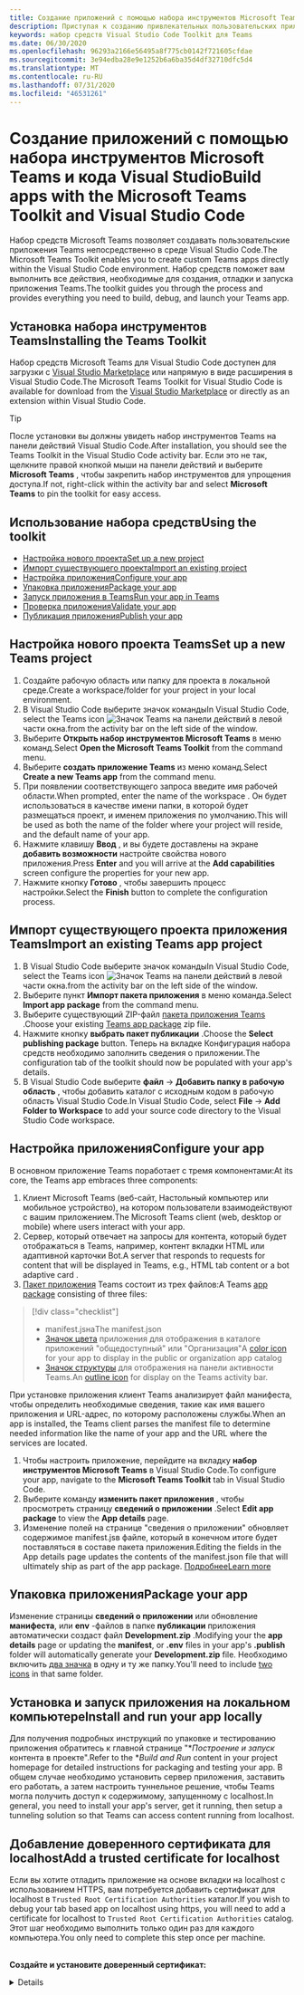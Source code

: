 ```yaml
---
title: Создание приложений с помощью набора инструментов Microsoft Teams и кода Visual Studio
description: Приступая к созданию привлекательных пользовательских приложений непосредственно в Visual Studio Code с помощью набора инструментов Microsoft Teams
keywords: набор средств Visual Studio Code Toolkit для Teams
ms.date: 06/30/2020
ms.openlocfilehash: 96293a2166e56495a8f775cb0142f721605cfdae
ms.sourcegitcommit: 3e94edba28e9e1252b6a6ba35d4df32710dfc5d4
ms.translationtype: MT
ms.contentlocale: ru-RU
ms.lasthandoff: 07/31/2020
ms.locfileid: "46531261"
---
```

# <a name="build-apps-with-the-microsoft-teams-toolkit-and-visual-studio-code"></a><span data-ttu-id="06051-104">Создание приложений с помощью набора инструментов Microsoft Teams и кода Visual Studio</span><span class="sxs-lookup"><span data-stu-id="06051-104">Build apps with the Microsoft Teams Toolkit and Visual Studio Code</span></span>

<span data-ttu-id="06051-105">Набор средств Microsoft Teams позволяет создавать пользовательские приложения Teams непосредственно в среде Visual Studio Code.</span><span class="sxs-lookup"><span data-stu-id="06051-105">The Microsoft Teams Toolkit enables you to create custom Teams apps directly within the Visual Studio Code environment.</span></span> <span data-ttu-id="06051-106">Набор средств поможет вам выполнить все действия, необходимые для создания, отладки и запуска приложения Teams.</span><span class="sxs-lookup"><span data-stu-id="06051-106">The toolkit guides you through the process and provides everything you need to build, debug, and launch your Teams app.</span></span>

## <a name="installing-the-teams-toolkit"></a><span data-ttu-id="06051-107">Установка набора инструментов Teams</span><span class="sxs-lookup"><span data-stu-id="06051-107">Installing the Teams Toolkit</span></span>

<span data-ttu-id="06051-108">Набор средств Microsoft Teams для Visual Studio Code доступен для загрузки с [Visual Studio Marketplace](https://aka.ms/teams-toolkit) или напрямую в виде расширения в Visual Studio Code.</span><span class="sxs-lookup"><span data-stu-id="06051-108">The Microsoft Teams Toolkit for Visual Studio Code is available for download from the [Visual Studio Marketplace](https://aka.ms/teams-toolkit) or directly as an extension within Visual Studio Code.</span></span>

> [!TIP]
> <span data-ttu-id="06051-109">После установки вы должны увидеть набор инструментов Teams на панели действий Visual Studio Code.</span><span class="sxs-lookup"><span data-stu-id="06051-109">After installation, you should see the Teams Toolkit in the Visual Studio Code activity bar.</span></span> <span data-ttu-id="06051-110">Если это не так, щелкните правой кнопкой мыши на панели действий и выберите **Microsoft Teams** , чтобы закрепить набор инструментов для упрощения доступа.</span><span class="sxs-lookup"><span data-stu-id="06051-110">If not, right-click within the activity bar and select **Microsoft Teams** to pin the toolkit for easy access.</span></span>

## <a name="using-the-toolkit"></a><span data-ttu-id="06051-111">Использование набора средств</span><span class="sxs-lookup"><span data-stu-id="06051-111">Using the toolkit</span></span>

- [<span data-ttu-id="06051-112">Настройка нового проекта</span><span class="sxs-lookup"><span data-stu-id="06051-112">Set up a new project</span></span>](#set-up-a-new-teams-project)
- [<span data-ttu-id="06051-113">Импорт существующего проекта</span><span class="sxs-lookup"><span data-stu-id="06051-113">Import an existing project</span></span>](#import-an-existing-teams-app-project)
- [<span data-ttu-id="06051-114">Настройка приложения</span><span class="sxs-lookup"><span data-stu-id="06051-114">Configure your app</span></span>](#configure-your-app)
- [<span data-ttu-id="06051-115">Упаковка приложения</span><span class="sxs-lookup"><span data-stu-id="06051-115">Package your app</span></span>](#package-your-app)
- [<span data-ttu-id="06051-116">Запуск приложения в Teams</span><span class="sxs-lookup"><span data-stu-id="06051-116">Run your app in Teams</span></span>](#run-your-app-in-teams)
- [<span data-ttu-id="06051-117">Проверка приложения</span><span class="sxs-lookup"><span data-stu-id="06051-117">Validate your app</span></span>](#validate-your-app)
- [<span data-ttu-id="06051-118">Публикация приложения</span><span class="sxs-lookup"><span data-stu-id="06051-118">Publish your app</span></span>](#publish-your-app-to-teams)

## <a name="set-up-a-new-teams-project"></a><span data-ttu-id="06051-119">Настройка нового проекта Teams</span><span class="sxs-lookup"><span data-stu-id="06051-119">Set up a new Teams project</span></span>

1. <span data-ttu-id="06051-120">Создайте рабочую область или папку для проекта в локальной среде.</span><span class="sxs-lookup"><span data-stu-id="06051-120">Create a workspace/folder for your project in your local environment.</span></span>
1. <span data-ttu-id="06051-121">В Visual Studio Code выберите значок команды</span><span class="sxs-lookup"><span data-stu-id="06051-121">In Visual Studio Code, select the Teams icon</span></span> ![Значок Teams](../assets/icons/favicon-16x16.png) <span data-ttu-id="06051-123">на панели действий в левой части окна.</span><span class="sxs-lookup"><span data-stu-id="06051-123">from the activity bar on the left side of the window.</span></span>
1. <span data-ttu-id="06051-124">Выберите **Открыть набор инструментов Microsoft Teams** в меню команд.</span><span class="sxs-lookup"><span data-stu-id="06051-124">Select **Open the Microsoft Teams Toolkit** from the command menu.</span></span>
1. <span data-ttu-id="06051-125">Выберите **создать приложение Teams** из меню команд.</span><span class="sxs-lookup"><span data-stu-id="06051-125">Select **Create a new Teams app** from the command menu.</span></span>
1. <span data-ttu-id="06051-126">При появлении соответствующего запроса введите имя рабочей области.</span><span class="sxs-lookup"><span data-stu-id="06051-126">When prompted, enter the name of the workspace .</span></span> <span data-ttu-id="06051-127">Он будет использоваться в качестве имени папки, в которой будет размещаться проект, и именем приложения по умолчанию.</span><span class="sxs-lookup"><span data-stu-id="06051-127">This will be used as both the name of the folder where your project will reside, and the default name of your app.</span></span>
1. <span data-ttu-id="06051-128">Нажмите клавишу **Ввод** , и вы будете доставлены на экране **добавить возможности** настройте свойства нового приложения.</span><span class="sxs-lookup"><span data-stu-id="06051-128">Press **Enter** and you will arrive at the **Add capabilities** screen configure the properties for your new app.</span></span>
1. <span data-ttu-id="06051-129">Нажмите кнопку **Готово** , чтобы завершить процесс настройки.</span><span class="sxs-lookup"><span data-stu-id="06051-129">Select the **Finish** button to complete the configuration process.</span></span>

## <a name="import-an-existing-teams-app-project"></a><span data-ttu-id="06051-130">Импорт существующего проекта приложения Teams</span><span class="sxs-lookup"><span data-stu-id="06051-130">Import an existing Teams app project</span></span>

1. <span data-ttu-id="06051-131">В Visual Studio Code выберите значок команды</span><span class="sxs-lookup"><span data-stu-id="06051-131">In Visual Studio Code, select the Teams icon</span></span> ![Значок Teams](../assets/icons/favicon-16x16.png) <span data-ttu-id="06051-133">на панели действий в левой части окна.</span><span class="sxs-lookup"><span data-stu-id="06051-133">from the activity bar on the left side of the window.</span></span>
1. <span data-ttu-id="06051-134">Выберите пункт **Импорт пакета приложения** в меню команда.</span><span class="sxs-lookup"><span data-stu-id="06051-134">Select **Import app package** from the command menu.</span></span>
1. <span data-ttu-id="06051-135">Выберите существующий ZIP-файл [пакета приложения Teams](../concepts/build-and-test/apps-package.md) .</span><span class="sxs-lookup"><span data-stu-id="06051-135">Choose your existing [Teams app package](../concepts/build-and-test/apps-package.md) zip file.</span></span>
1. <span data-ttu-id="06051-136">Нажмите кнопку **выбрать пакет публикации** .</span><span class="sxs-lookup"><span data-stu-id="06051-136">Choose the **Select publishing package** button.</span></span> <span data-ttu-id="06051-137">Теперь на вкладке Конфигурация набора средств необходимо заполнить сведения о приложении.</span><span class="sxs-lookup"><span data-stu-id="06051-137">The configuration tab of the toolkit should now be populated with your app's details.</span></span>
1. <span data-ttu-id="06051-138">В Visual Studio Code выберите **файл**  ->  **Добавить папку в рабочую область** , чтобы добавить каталог с исходным кодом в рабочую область Visual Studio Code.</span><span class="sxs-lookup"><span data-stu-id="06051-138">In Visual Studio Code, select **File** -> **Add Folder to Workspace** to add your source code directory to the Visual Studio Code workspace.</span></span>

## <a name="configure-your-app"></a><span data-ttu-id="06051-139">Настройка приложения</span><span class="sxs-lookup"><span data-stu-id="06051-139">Configure your app</span></span>

<span data-ttu-id="06051-140">В основном приложение Teams поработает с тремя компонентами:</span><span class="sxs-lookup"><span data-stu-id="06051-140">At its core, the Teams app embraces three components:</span></span>

  1. <span data-ttu-id="06051-141">Клиент Microsoft Teams (веб-сайт, Настольный компьютер или мобильное устройство), на котором пользователи взаимодействуют с вашим приложением.</span><span class="sxs-lookup"><span data-stu-id="06051-141">The Microsoft Teams client (web, desktop or mobile) where users interact with your app.</span></span>
  1. <span data-ttu-id="06051-142">Сервер, который отвечает на запросы для контента, который будет отображаться в Teams, например, контент вкладки HTML или адаптивной карточки Bot.</span><span class="sxs-lookup"><span data-stu-id="06051-142">A server that responds to requests for content that will be displayed in Teams, e.g., HTML tab content or a bot adaptive card .</span></span>
  1. <span data-ttu-id="06051-143">[Пакет приложения](/concepts/build-and-test/apps-package.md) Teams состоит из трех файлов:</span><span class="sxs-lookup"><span data-stu-id="06051-143">A Teams [app package](/concepts/build-and-test/apps-package.md) consisting of three files:</span></span>

  > [!div class="checklist"]
  >
  > - <span data-ttu-id="06051-144">manifest.jsна</span><span class="sxs-lookup"><span data-stu-id="06051-144">The manifest.json</span></span> 
  > - <span data-ttu-id="06051-145">[Значок цвета](../resources/schema/manifest-schema.md#icons) приложения для отображения в каталоге приложений "общедоступный" или "Организация"</span><span class="sxs-lookup"><span data-stu-id="06051-145">A [color icon](../resources/schema/manifest-schema.md#icons) for your app to display in the public or organization app catalog</span></span>
 > - <span data-ttu-id="06051-146">[Значок структуры](../resources/schema/manifest-schema.md#icons) для отображения на панели активности Teams.</span><span class="sxs-lookup"><span data-stu-id="06051-146">An [outline icon](../resources/schema/manifest-schema.md#icons) for display on the Teams activity bar.</span></span>

<span data-ttu-id="06051-147">При установке приложения клиент Teams анализирует файл манифеста, чтобы определить необходимые сведения, такие как имя вашего приложения и URL-адрес, по которому расположены службы.</span><span class="sxs-lookup"><span data-stu-id="06051-147">When an app is installed, the Teams client parses the manifest file to determine needed information like the name of your app and the URL where the services are located.</span></span>

1. <span data-ttu-id="06051-148">Чтобы настроить приложение, перейдите на вкладку **набор инструментов Microsoft Teams** в Visual Studio Code.</span><span class="sxs-lookup"><span data-stu-id="06051-148">To configure your app, navigate to the **Microsoft Teams Toolkit** tab in Visual Studio Code.</span></span>
1. <span data-ttu-id="06051-149">Выберите команду **изменить пакет приложения** , чтобы просмотреть страницу **сведений о приложении** .</span><span class="sxs-lookup"><span data-stu-id="06051-149">Select **Edit app package** to view the **App details** page.</span></span>
1. <span data-ttu-id="06051-150">Изменение полей на странице "сведения о приложении" обновляет содержимое manifest.jsв файле, который в конечном итоге будет поставляться в составе пакета приложения.</span><span class="sxs-lookup"><span data-stu-id="06051-150">Editing the fields in the App details page updates the contents of the manifest.json file that will ultimately ship as part of the app package.</span></span> [<span data-ttu-id="06051-151">Подробнее</span><span class="sxs-lookup"><span data-stu-id="06051-151">Learn more</span></span>](https://aka.ms/teams-toolkit-manifest)

## <a name="package-your-app"></a><span data-ttu-id="06051-152">Упаковка приложения</span><span class="sxs-lookup"><span data-stu-id="06051-152">Package your app</span></span>

<span data-ttu-id="06051-153">Изменение страницы **сведений о приложении** или обновление **манифеста**, или **env** -файлов в папке **публикации** приложения автоматически создаст файл **Development.zip** .</span><span class="sxs-lookup"><span data-stu-id="06051-153">Modifying your the **app details** page or updating the **manifest**, or **.env** files in your app's  **.publish** folder will automatically generate your **Development.zip** file.</span></span> <span data-ttu-id="06051-154">Необходимо включить [два значка](../concepts/build-and-test/apps-package.md#icons) в одну и ту же папку.</span><span class="sxs-lookup"><span data-stu-id="06051-154">You'll need to include [two icons](../concepts/build-and-test/apps-package.md#icons) in that same folder.</span></span>

## <a name="install-and-run-your-app-locally"></a><span data-ttu-id="06051-155">Установка и запуск приложения на локальном компьютере</span><span class="sxs-lookup"><span data-stu-id="06051-155">Install and run your app locally</span></span>

<span data-ttu-id="06051-156">Для получения подробных инструкций по упаковке и тестированию приложения обратитесь к главной странице "\**Построение и запуск* контента в проекте".</span><span class="sxs-lookup"><span data-stu-id="06051-156">Refer to the \**Build and Run* content in your project homepage for detailed instructions for packaging and testing your app.</span></span> <span data-ttu-id="06051-157">В общем случае необходимо установить сервер приложения, заставить его работать, а затем настроить туннельное решение, чтобы Teams могла получить доступ к содержимому, запущенному с localhost.</span><span class="sxs-lookup"><span data-stu-id="06051-157">In general, you need to install your app's server, get it running, then setup a tunneling solution so that Teams can access content running from localhost.</span></span>

## <a name="add-a-trusted-certificate-for-localhost"></a><span data-ttu-id="06051-158">Добавление доверенного сертификата для localhost</span><span class="sxs-lookup"><span data-stu-id="06051-158">Add a trusted certificate for localhost</span></span>

<span data-ttu-id="06051-159">Если вы хотите отладить приложение на основе вкладки на localhost с использованием HTTPS, вам потребуется добавить сертификат для localhost в `Trusted Root Certification Authorities` каталог.</span><span class="sxs-lookup"><span data-stu-id="06051-159">If you wish to debug your tab based app on localhost using https, you will need to add a certificate for localhost to `Trusted Root Certification Authorities` catalog.</span></span> <span data-ttu-id="06051-160">Этот шаг необходимо выполнить только один раз для каждого компьютера.</span><span class="sxs-lookup"><span data-stu-id="06051-160">You only need to complete this step once per machine.</span></span></br></br>

<span data-ttu-id="06051-161">**Создайте и установите доверенный сертификат:**
<details>
  </span><span class="sxs-lookup"><span data-stu-id="06051-161">**Create and install a trusted certificate:**
<details>
  </span></span><summary><span data-ttu-id="06051-162">Разверните здесь</span><span class="sxs-lookup"><span data-stu-id="06051-162">Expand here</span></span></summary>

* <span data-ttu-id="06051-163">Построение и запуск приложения</span><span class="sxs-lookup"><span data-stu-id="06051-163">Build and run your app</span></span>
  * <span data-ttu-id="06051-164">Следуйте инстуктионс в разделе **Build and run** файла Readme проекта, чтобы он был обслужен https://localhost:3000/tab . Как правило, в этом случае `npm install` будет выполняться`npm start`</span><span class="sxs-lookup"><span data-stu-id="06051-164">Follow the instuctions in the **Build and Run** section of your project Readme so that it's being served from https://localhost:3000/tab. Generally, this will involve executing `npm install` then `npm start`</span></span>
  * <span data-ttu-id="06051-165">Перейдите в https://localhost:3000/tab Google Chrome или пограничный чромиум.</span><span class="sxs-lookup"><span data-stu-id="06051-165">Navigate to https://localhost:3000/tab from Google Chrome or Edge Chromium.</span></span>

* <span data-ttu-id="06051-166">Получение SSL-сертификата:</span><span class="sxs-lookup"><span data-stu-id="06051-166">Acquire the SSL certificate:</span></span>
  * <span data-ttu-id="06051-167">Откройте окно инструменты разработчика Chrome ( `ctrl + shift + i`  /  `cmd + option + i` ).</span><span class="sxs-lookup"><span data-stu-id="06051-167">Open the Chrome Developer Tools window (`ctrl + shift + i` / `cmd + option + i`).</span></span>
  * <span data-ttu-id="06051-168">Щелкните `Security` вкладку</span><span class="sxs-lookup"><span data-stu-id="06051-168">Click on the `Security` tab</span></span>
  * <span data-ttu-id="06051-169">Нажмите кнопку включить `View certificate` , чтобы скачать сертификат, перетащив его на Рабочий стол в OS X или щелкнув `Details` вкладку в Windows, а затем щелкнув`Copy to File…`</span><span class="sxs-lookup"><span data-stu-id="06051-169">Click on `View certificate` and you’ll have the option to download the certificate — either by dragging it to your desktop in OS X, or by clicking on the `Details` tab in Windows and clicking `Copy to File…`</span></span>
  * <span data-ttu-id="06051-170">Назовите файл <*что-либо*>. cer и сохраните его в папку, не требующую согласия администратора для выполнения действия Write.</span><span class="sxs-lookup"><span data-stu-id="06051-170">Name the file <*anything*>.cer and save it to a folder that doesn't require admin consent to perform a write action.</span></span>
  
* <span data-ttu-id="06051-171">Установка сертификата в **Windows**</span><span class="sxs-lookup"><span data-stu-id="06051-171">Install the certificate on **Windows**</span></span>
  * <span data-ttu-id="06051-172">Выберите `DER encoded binary X.509 (.CER)` параметр (первый) и сохраните его.</span><span class="sxs-lookup"><span data-stu-id="06051-172">Choose the `DER encoded binary X.509 (.CER)` option (the first one) and save it.</span></span>
  * <span data-ttu-id="06051-173">Дважды щелкните сертификат и установите его.</span><span class="sxs-lookup"><span data-stu-id="06051-173">Double click on the certificate and install it.</span></span>
  * <span data-ttu-id="06051-174">Задать`Local Machine`</span><span class="sxs-lookup"><span data-stu-id="06051-174">Choose `Local Machine`</span></span>
  * <span data-ttu-id="06051-175">Перейдите`Place all certificates in the following store`</span><span class="sxs-lookup"><span data-stu-id="06051-175">Select `Place all certificates in the following store`</span></span>
  * <span data-ttu-id="06051-176">Задать`Trusted Root Certification Authorities`</span><span class="sxs-lookup"><span data-stu-id="06051-176">Choose `Trusted Root Certification Authorities`</span></span>
  * <span data-ttu-id="06051-177">Подтверждение установки</span><span class="sxs-lookup"><span data-stu-id="06051-177">Confirm your installation</span></span>
  
* <span data-ttu-id="06051-178">Установка **Mac OS X OS X**</span><span class="sxs-lookup"><span data-stu-id="06051-178">Install the certificate **Mac OS X**</span></span>
  * <span data-ttu-id="06051-179">В OS X Откройте служебную программу доступа к цепочке ключей и выберите `System` из меню слева.</span><span class="sxs-lookup"><span data-stu-id="06051-179">On OS X, open the Keychain Access utility and select `System` from the menu on the left.</span></span> <span data-ttu-id="06051-180">Щелкните значок замка, чтобы включить изменения.</span><span class="sxs-lookup"><span data-stu-id="06051-180">Click the lock icon to enable changes.</span></span>
  * <span data-ttu-id="06051-181">Нажмите кнопку со знаком "плюс" рядом с пунктом Добавление нового сертификата и выберите `localhost.cer` файл, который вы перетащили на Рабочий стол.</span><span class="sxs-lookup"><span data-stu-id="06051-181">Click the plus button near the bottom to add a new certificate, and select the `localhost.cer` file you dragged to the desktop.</span></span> <span data-ttu-id="06051-182">Щелкните `Always Trust` в появившемся диалоговом окне.</span><span class="sxs-lookup"><span data-stu-id="06051-182">Click `Always Trust` in the dialog that appears.</span></span>
  * <span data-ttu-id="06051-183">После добавления сертификата в цепочку ключей системы дважды щелкните сертификат и разверните `Trust` раздел сведений о сертификате.</span><span class="sxs-lookup"><span data-stu-id="06051-183">After adding the certificate to the system keychain, double-click the certificate and expand the `Trust` section of the certificate details.</span></span> <span data-ttu-id="06051-184">Выберите `Always Trust` для каждого параметра.</span><span class="sxs-lookup"><span data-stu-id="06051-184">Select `Always Trust` for every option.</span></span>

> [!IMPORTANT]
> <span data-ttu-id="06051-185">Если вы получаете предупреждение сертификата безопасности, перейдите по адресу https://localhost:3000/tab . Если сайт по-прежнему не является доверенным, перезагрузите компьютер, и localhost должен быть принят как доверенный.</span><span class="sxs-lookup"><span data-stu-id="06051-185">If you receive a security certificate warning, navigate to https://localhost:3000/tab. If the site is still not trusted, reboot your machine and localhost should be accepted as trusted.</span></span>
</details>

## <a name="run-your-app-in-teams"></a><span data-ttu-id="06051-186">Запуск приложения в Teams</span><span class="sxs-lookup"><span data-stu-id="06051-186">Run your app in Teams</span></span>
- <span data-ttu-id="06051-187">Предварительные требования:</span><span class="sxs-lookup"><span data-stu-id="06051-187">Prerequisites:</span></span>
  - [<span data-ttu-id="06051-188">Включение режима предварительного просмотра для разработчиков Teams</span><span class="sxs-lookup"><span data-stu-id="06051-188">Enable Teams developer preview mode</span></span>](https://aka.ms/teams-toolkit-enable-devpreview)

1. <span data-ttu-id="06051-189">Перейдите на панель действий в левой части окна кода Visual Studio.</span><span class="sxs-lookup"><span data-stu-id="06051-189">Navigate to the activity bar on the left side of the Visual Studio Code window.</span></span>
1. <span data-ttu-id="06051-190">Выберите значок **Run (выполнить** ) для отображения представления " **Запуск" и "Отладка** ".</span><span class="sxs-lookup"><span data-stu-id="06051-190">Select the **Run** icon to display the **Run and Debug** view.</span></span>
1. <span data-ttu-id="06051-191">Вы также можете использовать сочетание клавиш `Ctrl+Shift+D` .</span><span class="sxs-lookup"><span data-stu-id="06051-191">You can also use the keyboard shortcut `Ctrl+Shift+D`.</span></span>

## <a name="validate-your-app"></a><span data-ttu-id="06051-192">Проверка приложения</span><span class="sxs-lookup"><span data-stu-id="06051-192">Validate your app</span></span>

<span data-ttu-id="06051-193">Страница **проверки** позволяет проверить пакет приложения перед отправкой приложения в AppSource.</span><span class="sxs-lookup"><span data-stu-id="06051-193">The **Validate** page allows you to check your app package before submitting your app to AppSource.</span></span> <span data-ttu-id="06051-194">Просто отправьте пакет манифеста, и средство проверки проверит ваше приложение на соответствие всем тестовым случаям, связанным с манифестом.</span><span class="sxs-lookup"><span data-stu-id="06051-194">Simply upload the manifest package and the validation tool will check your app against all manifest related test cases.</span></span> <span data-ttu-id="06051-195">Для каждого неудачных тестов в описании представлена ссылка на документацию, которая поможет исправить ошибку.</span><span class="sxs-lookup"><span data-stu-id="06051-195">For each failed tests, the description provides a documentation link to help you fix the error.</span></span> <span data-ttu-id="06051-196">Для тестов, которые трудно автоматизировать, **Предварительный контрольный список** включает 7 наиболее распространенных тестовых случаев, а также ссылки на полный контрольный список отправки.</span><span class="sxs-lookup"><span data-stu-id="06051-196">For the tests that are hard to automate, the **Preliminary checklist** details 7 of the most common failed test cases as well as link to a complete submission checklist.</span></span>

## <a name="publish-your-app-to-teams"></a><span data-ttu-id="06051-197">Публикация приложения в Teams</span><span class="sxs-lookup"><span data-stu-id="06051-197">Publish your app to Teams</span></span>

<span data-ttu-id="06051-198">На домашней странице проекта вы можете отправить свое приложение в группу, отправить свое приложение в пользовательскую магазин приложений для пользователей в вашей организации или отправить свое приложение в источник приложений для всех пользователей Teams.</span><span class="sxs-lookup"><span data-stu-id="06051-198">On your project home page, you can upload your app to a team, submit your app to your company custom app store for users in your organization, or submit your app to App Source for all Teams users.</span></span> <span data-ttu-id="06051-199">ИТ ИТ ИТ, просматривая эти отправки.</span><span class="sxs-lookup"><span data-stu-id="06051-199">Your IT admin will review these submissions.</span></span> <span data-ttu-id="06051-200">Вы можете вернуться на страницу *публикации* , чтобы проверить состояние отправки, а также узнать, было ли ваше приложение утверждено или отклонено вашим ИТ-администратором. Кроме того, здесь вы будете передавать обновления в свое приложение или отменять все активные в данный момент отправки.</span><span class="sxs-lookup"><span data-stu-id="06051-200">You can return to the *Publish* page to check on your submission status and learn if your app was approved or rejected by your IT admin. This is also where you'll come to submit updates to your app or cancel any currently active submissions.</span></span>

> [!div class="nextstepaction"]
> [<span data-ttu-id="06051-201">Следующий шаг: обслуживание и поддержка опубликованного приложения</span><span class="sxs-lookup"><span data-stu-id="06051-201">Next step: Maintaining and supporting your published app</span></span>](../concepts/deploy-and-publish/appsource/post-publish/overview.md)
